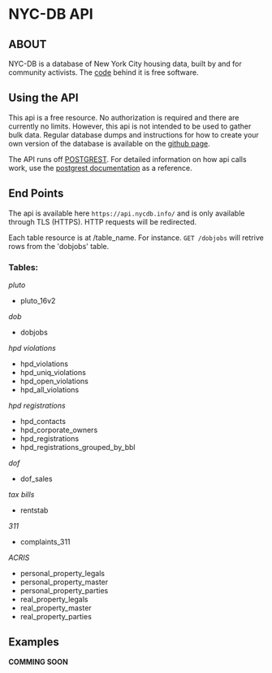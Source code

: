 # NYC-DB API

## ABOUT

NYC-DB is a database of New York City housing data, built by and for community activists. The [code](https://github.com/aepyornis/nyc-db) behind it is free software.

## Using the API

This api is a free resource. No authorization is required and there are currently no limits. However, this api is not intended to be used to gather bulk data. Regular database dumps and instructions for how to create your own version of the database is available on the [github page](https://github.com/aepyornis/nyc-db).

The API runs off [POSTGREST](https://postgrest.com). For detailed information on how api calls work, use the [postgrest documentation](https://postgrest.com/en/v0.4/api.html) as a reference.

## End Points

The api is available here ``` https://api.nycdb.info/ ``` and is only available through TLS (HTTPS). HTTP requests will be redirected.

Each table resource is at /table_name. For instance. ``` GET /dobjobs ``` will retrive rows from the 'dobjobs' table.

### Tables:

*pluto*
  - pluto_16v2
 
*dob*
  - dobjobs
 
*hpd violations*
  - hpd_violations
  - hpd_uniq_violations
  - hpd_open_violations
  - hpd_all_violations

*hpd registrations*
  - hpd_contacts
  - hpd_corporate_owners
  - hpd_registrations
  - hpd_registrations_grouped_by_bbl

*dof*
  - dof_sales

*tax bills*
  - rentstab

*311*
  - complaints_311
 
*ACRIS*
  - personal_property_legals
  - personal_property_master
  - personal_property_parties
  - real_property_legals
  - real_property_master
  - real_property_parties




## Examples

**COMMING SOON**



